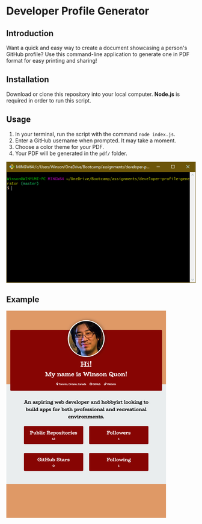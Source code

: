 # Developer Profile Generator

## Introduction

Want a quick and easy way to create a document showcasing a person's GitHub profile? Use this command-line application to generate one in PDF format for easy printing and sharing!

## Installation

Download or clone this repository into your local computer. **Node.js** is required in order to run this script.

## Usage

1. In your terminal, run the script with the command `node index.js`.
2. Enter a GitHub username when prompted. It may take a moment.
3. Choose a color theme for your PDF.
4. Your PDF will be generated in the `pdf/` folder.

![](images/cli-preview.gif)

## Example

![](images/pdf-preview.jpg)

